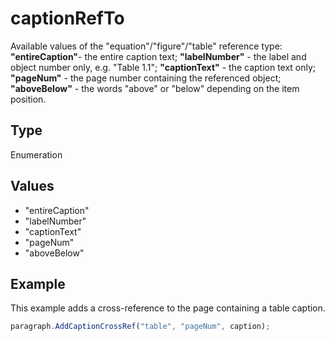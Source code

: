 # captionRefTo

Available values of the "equation"/"figure"/"table" reference type:
**"entireCaption"**- the entire caption text;
**"labelNumber"** - the label and object number only, e.g. "Table 1.1";
**"captionText"** - the caption text only;
**"pageNum"** - the page number containing the referenced object;
**"aboveBelow"** - the words "above" or "below" depending on the item position.

## Type

Enumeration

## Values

- "entireCaption"
- "labelNumber"
- "captionText"
- "pageNum"
- "aboveBelow"


## Example

This example adds a cross-reference to the page containing a table caption.

```javascript editor-docx
paragraph.AddCaptionCrossRef("table", "pageNum", caption);
```
